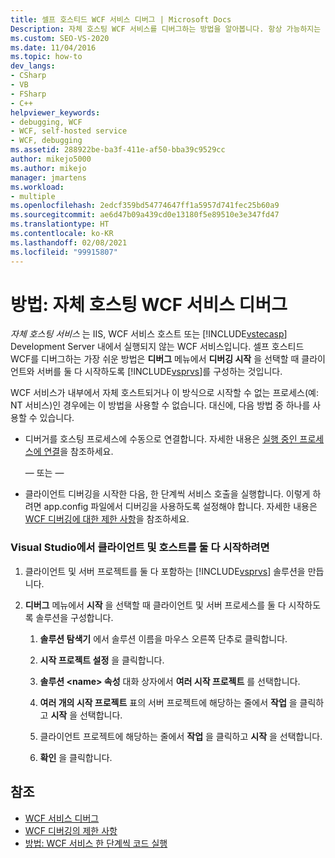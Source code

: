 ```yaml
---
title: 셀프 호스티드 WCF 서비스 디버그 | Microsoft Docs
Description: 자체 호스팅 WCF 서비스를 디버그하는 방법을 알아봅니다. 항상 가능하지는 않지만 가장 쉬운 방법은 클라이언트와 서버를 모두 시작하도록 Visual Studio를 구성합니다.
ms.custom: SEO-VS-2020
ms.date: 11/04/2016
ms.topic: how-to
dev_langs:
- CSharp
- VB
- FSharp
- C++
helpviewer_keywords:
- debugging, WCF
- WCF, self-hosted service
- WCF, debugging
ms.assetid: 288922be-ba3f-411e-af50-bba39c9529cc
author: mikejo5000
ms.author: mikejo
manager: jmartens
ms.workload:
- multiple
ms.openlocfilehash: 2edcf359bd54774647ff1a5957d741fec25b60a9
ms.sourcegitcommit: ae6d47b09a439cd0e13180f5e89510e3e347fd47
ms.translationtype: HT
ms.contentlocale: ko-KR
ms.lasthandoff: 02/08/2021
ms.locfileid: "99915807"
---
```

# <a name="how-to-debug-a-self-hosted-wcf-service"></a>방법: 자체 호스팅 WCF 서비스 디버그
*자체 호스팅 서비스* 는 IIS, WCF 서비스 호스트 또는 [!INCLUDE[vstecasp](../code-quality/includes/vstecasp_md.md)] Development Server 내에서 실행되지 않는 WCF 서비스입니다. 셀프 호스티드 WCF를 디버그하는 가장 쉬운 방법은 **디버그** 메뉴에서 **디버깅 시작** 을 선택할 때 클라이언트와 서버를 둘 다 시작하도록 [!INCLUDE[vsprvs](../code-quality/includes/vsprvs_md.md)]를 구성하는 것입니다.

 WCF 서비스가 내부에서 자체 호스트되거나 이 방식으로 시작할 수 없는 프로세스(예: NT 서비스)인 경우에는 이 방법을 사용할 수 없습니다. 대신에, 다음 방법 중 하나를 사용할 수 있습니다.

- 디버거를 호스팅 프로세스에 수동으로 연결합니다. 자세한 내용은 [실행 중인 프로세스에 연결](../debugger/attach-to-running-processes-with-the-visual-studio-debugger.md)을 참조하세요.

     — 또는 —

- 클라이언트 디버깅을 시작한 다음, 한 단계씩 서비스 호출을 실행합니다. 이렇게 하려면 app.config 파일에서 디버깅을 사용하도록 설정해야 합니다. 자세한 내용은 [WCF 디버깅에 대한 제한 사항](../debugger/limitations-on-wcf-debugging.md)을 참조하세요.

### <a name="to-start-both-client-and-host-from-visual-studio"></a>Visual Studio에서 클라이언트 및 호스트를 둘 다 시작하려면

1. 클라이언트 및 서버 프로젝트를 둘 다 포함하는 [!INCLUDE[vsprvs](../code-quality/includes/vsprvs_md.md)] 솔루션을 만듭니다.

2. **디버그** 메뉴에서 **시작** 을 선택할 때 클라이언트 및 서버 프로세스를 둘 다 시작하도록 솔루션을 구성합니다.

   1. **솔루션 탐색기** 에서 솔루션 이름을 마우스 오른쪽 단추로 클릭합니다.

   2. **시작 프로젝트 설정** 을 클릭합니다.

   3. **솔루션 \<name> 속성** 대화 상자에서 **여러 시작 프로젝트** 를 선택합니다.

   4. **여러 개의 시작 프로젝트** 표의 서버 프로젝트에 해당하는 줄에서 **작업** 을 클릭하고 **시작** 을 선택합니다.

   5. 클라이언트 프로젝트에 해당하는 줄에서 **작업** 을 클릭하고 **시작** 을 선택합니다.

   6. **확인** 을 클릭합니다.

## <a name="see-also"></a>참조
- [WCF 서비스 디버그](../debugger/debugging-wcf-services.md)
- [WCF 디버깅의 제한 사항](../debugger/limitations-on-wcf-debugging.md)
- [방법: WCF 서비스 한 단계씩 코드 실행](../debugger/how-to-step-into-wcf-services.md)